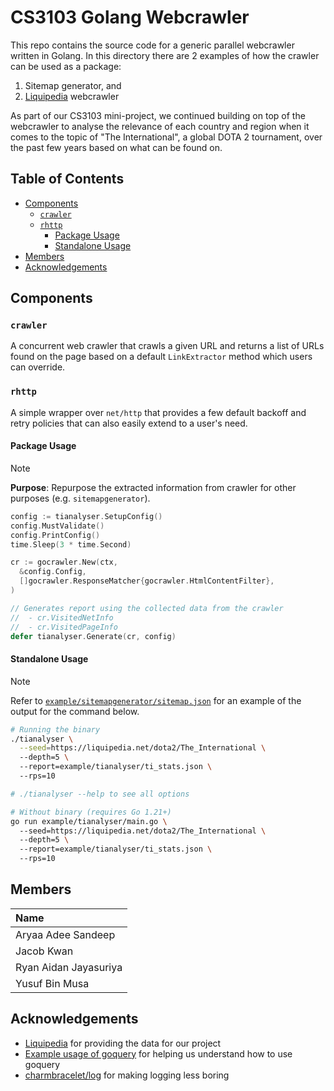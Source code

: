 # CS3103 Golang Webcrawler

This repo contains the source code for a generic parallel webcrawler written in Golang. In this directory there are 2 examples of how the crawler can be used as a package:

1. Sitemap generator, and
2. [Liquipedia](https://liquipedia.net/dota2/The_International) webcrawler

As part of our CS3103 mini-project, we continued building on top of the webcrawler to analyse the relevance of each country and region when it comes to the topic of "The International", a global DOTA 2 tournament, over the past few years based on what can be found on.

<!-- omit in toc -->
## Table of Contents

- [Components](#components)
  - [`crawler`](#crawler)
  - [`rhttp`](#rhttp)
    - [Package Usage](#package-usage)
    - [Standalone Usage](#standalone-usage)
- [Members](#members)
- [Acknowledgements](#acknowledgements)

## Components

### `crawler`

A concurrent web crawler that crawls a given URL and returns a list of URLs found on the page based on a default `LinkExtractor` method which users can override.

### `rhttp`

A simple wrapper over `net/http` that provides a few default backoff and retry policies that can also easily extend to a user's need.

#### Package Usage

> [!NOTE]
> **Purpose**: Repurpose the extracted information from crawler for other purposes (e.g. `sitemapgenerator`).

```go
config := tianalyser.SetupConfig()
config.MustValidate()
config.PrintConfig()
time.Sleep(3 * time.Second)

cr := gocrawler.New(ctx,
  &config.Config,
  []gocrawler.ResponseMatcher{gocrawler.HtmlContentFilter},
)

// Generates report using the collected data from the crawler
//  - cr.VisitedNetInfo
//  - cr.VisitedPageInfo
defer tianalyser.Generate(cr, config)
```

#### Standalone Usage

> [!NOTE]
> Refer to [`example/sitemapgenerator/sitemap.json`](https://github.com/yusufaine/cs3103-gocrawler/blob/main/example/crawler_report.json) for an example of the output for the command below.

```bash
# Running the binary
./tianalyser \
  --seed=https://liquipedia.net/dota2/The_International \ 
  --depth=5 \ 
  --report=example/tianalyser/ti_stats.json \ 
  --rps=10 

# ./tianalyser --help to see all options

# Without binary (requires Go 1.21+)
go run example/tianalyser/main.go \ 
  --seed=https://liquipedia.net/dota2/The_International \ 
  --depth=5 \ 
  --report=example/tianalyser/ti_stats.json \ 
  --rps=10 
```

## Members

| **Name**              |
| :-------------------- |
| Aryaa Adee Sandeep    |
| Jacob Kwan            |
| Ryan Aidan Jayasuriya |
| Yusuf Bin Musa        |

## Acknowledgements

- [Liquipedia](https://liquipedia.net/dota2/The_International) for providing the data for our project
- [Example usage of goquery](https://www.flysnow.org/2018/01/20/golang-goquery-examples-selector) for helping us understand how to use goquery
- [charmbracelet/log](https://github.com/charmbracelet/log) for making logging less boring
